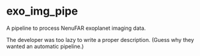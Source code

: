 # exo_img_pipe
A pipeline to process NenuFAR exoplanet imaging data. 

The developer was too lazy to write a proper description. (Guess why they wanted an automatic pipeline.)
